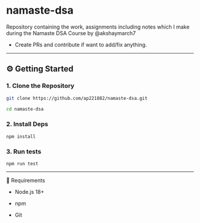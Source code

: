 # namaste-dsa

Repository containing the work, assignments including notes which I make during the Namaste DSA Course by @akshaymarch7

- Create PRs and contribute if want to add/fix anything.

---

## ⚙️ Getting Started

### 1. Clone the Repository

```bash
git clone https://github.com/ap221882/namaste-dsa.git

cd namaste-dsa
```

### 2. Install Deps

`npm install`

### 3. Run tests

`npm run test`

---

📌 Requirements

- Node.js 18+

- npm

- Git
